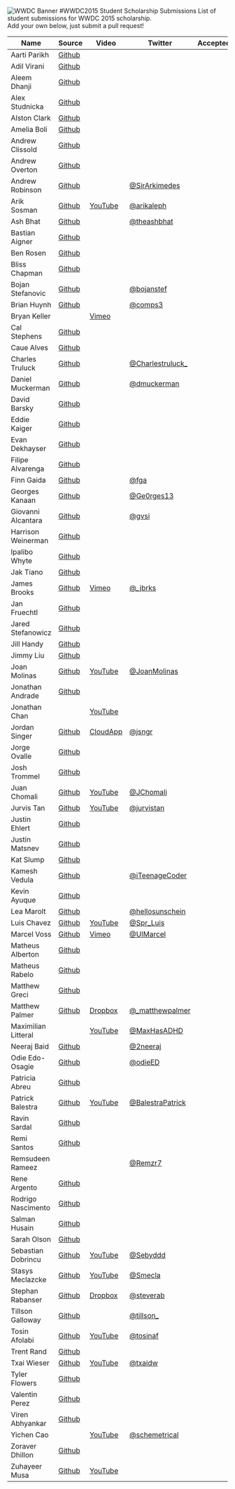 ![WWDC Banner](https://devimages.apple.com.edgekey.net/wwdc/images/wwdc15-hero_2x.png)
#WWDC2015 Student Scholarship Submissions
List of student submissions for WWDC 2015 scholarship. <br>
Add your own below, just submit a pull request!
<!--http://www.alphabetize.org-->
<!-- PLEASE INSERT YOUR NAME IN ALPHABETICAL ORDER -->
Name | Source | Video | Twitter | Accepted/Rejected
--- | --- | --- | --- | ---
Aarti Parikh | [Github](https://github.com/aarti/wwdc-scholarship-app )
Adil Virani | [Github](https://github.com/AdilVirani/WWDC-2015)
Aleem Dhanji | [Github](https://github.com/adhanji/AleemDhanji)
Alex Studnicka | [Github](https://github.com/alex-alex/WWDC-2015-Scholarship)
Alston Clark | [Github](https://github.com/Acespace/WWDC15)
Amelia Boli | [Github](https://github.com/AmeliaBoli/AmeliaBoli)
Andrew Clissold | [Github](https://github.com/aclissold/wwdc-scholarship)
Andrew Overton | [Github](https://github.com/andrewoverton/WWDC-Scholarship-App)
Andrew Robinson | [Github](https://github.com/SirArkimedes/WWDC-2015) | | [@SirArkimedes](https://twitter.com/SirArkimedes)
Arik Sosman | [Github](https://github.com/arik-so/WWDC-2015-Application) | [YouTube](https://www.youtube.com/watch?v=paRnOg6_t6k) | [@arikaleph](https://twitter.com/arikaleph)
Ash Bhat | [Github](https://github.com/ashbhat/wwdc-2015) | | [@theashbhat](https://twitter.com/theashbhat)
Bastian Aigner | [Github](https://github.com/bastiaigner/WWDC15)
Ben Rosen | [Github](https://github.com/benrosen78/2015-WWDC-Scholarship-app)
Bliss Chapman | [Github](https://github.com/Togira/WWDC2015-Student-Application)
Bojan Stefanovic | [Github](https://github.com/bojanstef/WWDC15-Scholarship-Application) | | [@bojanstef](https://twitter.com/bojanstef)
Brian Huynh | [Github](https://github.com/tvnerd/Brian-Huynh) | | [@comps3](https://twitter.com/comps3)
Bryan Keller | | [Vimeo](https://vimeo.com/126077764)
Cal Stephens | [Github](https://github.com/Calda/About-Cal)
Caue Alves | [Github](https://github.com/CaueAlvesSilva/Caue-Alves---WWDC15)
Charles Truluck | [Github](https://github.com/charlestruluck/WWDC-2015) | | [@Charlestruluck_](https://twitter.com/CharlesTruluck_)
Daniel Muckerman | [Github](https://github.com/DMuckerman/wwdc2015) | | [@dmuckerman](https://twitter.com/dmuckerman)
David Barsky | [Github](https://github.com/davidbarsky/DavidBarskyWWDC)
Eddie Kaiger | [Github](https://github.com/eddiekaiger/PortfolioApp)
Evan Dekhayser | [Github](https://github.com/edekhayser/WWDC-2015-Scholarship)
Filipe Alvarenga | [Github](https://github.com/filipealva/WWDC15-Scholarship)
Finn Gaida | [Github](https://github.com/finngaida/wwdc) | | [@fga](https://twitter.com/fga)
Georges Kanaan | [Github](https://github.com/Ge0rges/WWDC-2015-Scholarship) | | [@Ge0rges13](https://twitter.com/Ge0rges13)
Giovanni Alcantara | [Github](https://github.com/gvsi/WWDC-2015) | | [@gvsi](https://twitter.com/gvsi)
Harrison Weinerman | [Github](https://github.com/harrisonw1/Harrison-Weinerman-WWDC-2015-Scholarship-App)
Ipalibo Whyte | [Github](https://github.com/IpaliboWhyte/WWDC-2015)
Jak Tiano | [Github](https://github.com/Jakintosh/WWDC-2015-Application)
James Brooks | [Github](https://github.com/brks/wwdc) | [Vimeo](https://vimeo.com/126175507) | [@_jbrks](https://twitter.com/_jbrks) | 
Jan Fruechtl | [Github](https://github.com/coolcut/WWDC-Scholarship-2015)
Jared Stefanowicz | [Github](https://github.com/BigxMac/WWDC-2015)
Jill Handy | [Github](https://github.com/Jaemu/jill-handy)
Jimmy Liu | [Github](https://github.com/lele0108/WWDC_2015)
Joan Molinas | [Github](https://github.com/ulidev/WWDC2015) | [YouTube](https://www.youtube.com/watch?v=OU44fRY2PYs) | [@JoanMolinas](https://twitter.com/joanmolinas)
Jonathan Andrade | [Github](https://github.com/jcandrade/WWDC2015)
Jonathan Chan | | [YouTube](https://youtu.be/dgaVsig4dKs)
Jordan Singer | [Github](https://github.com/jordansinger/WWDC-15) | [CloudApp](http://cl.ly/am7C) | [@jsngr](https://twitter.com/jsngr)
Jorge Ovalle | [Github](https://github.com/lojals/JorgeOvalleWWDC)
Josh Trommel | [Github](https://github.com/probablyjosh/JoshTrommel)
Juan Chomali | [Github](https://github.com/jchomali/WWDC15App) | [YouTube](https://www.youtube.com/watch?v=7WFw3axl8lM) | [@JChomali](https://twitter.com/jchomali)
Jurvis Tan | [Github](https://github.com/jurvis/wwdc-2015) | [YouTube](https://youtu.be/t19pO05jzSQ) | [@jurvistan](http://twitter.com/jurvistan)
Justin Ehlert | [Github](https://github.com/jtehlert/WWDC)
Justin Matsnev | [Github](https://github.com/Jmats17/WWDC15-App)
Kat Slump | [Github](https://github.com/katslump/WWDC2015)
Kamesh Vedula | [Github](https://github.com/kvedula/WWDC2015) | | [@iTeenageCoder](http://twitter.com/iTeenageCoder)
Kevin Ayuque | [Github](https://github.com/KevinAyuque/WWDC-2015-Scholarship)
Lea Marolt | [Github](https://github.com/leamars/WWDC2015) | | [@hellosunschein](https://twitter.com/hellosunschein)
Luis Chavez | [Github](https://github.com/Spr-Luis/WWDC-Scholarship-Application-2015) |[YouTube](http://youtu.be/UexdNvhXEW8)| [@Spr_Luis](https://twitter.com/spr_luis)
Marcel Voss | [Github](https://github.com/marcelvoss/WWDC15-Scholarship) |[Vimeo](https://vimeo.com/126154527)  | [@UIMarcel](https://twitter.com/uimarcel) |
Matheus Alberton | [Github](https://github.com/matheusfrozzi/wwdcprofile)
Matheus Rabelo | [Github](https://github.com/omatheusr/MatheusRabelo)
Matthew Greci | [Github](https://github.com/mgreci/MatthewGreci)
Matthew Palmer | [Github](https://github.com/matthewpalmer/WWDC-15) | [Dropbox](https://www.dropbox.com/s/7mhn66qp57dsyxc/wwdc-15-demo.mov?dl=0) | [@_matthewpalmer](http://twitter.com/_matthewpalmer)
Maximilian Litteral | | [YouTube](https://www.youtube.com/watch?v=Z4lGNU_uoe4&spfreload=10) | [@MaxHasADHD](https://twitter.com/maxhasadhd)
Neeraj Baid | [Github](https://github.com/neerajbaid/WWDC2015) | | [@2neeraj](https://twitter.com/2neeraj)
Odie Edo-Osagie | [Github](https://github.com/oduwa/WWDC2015-Scholarship-App) | | [@odieED](https://twitter.com/odieED)
Patricia Abreu | [Github](https://github.com/PatriciaAbreu/WWDC/tree/master/WWDCPatriciaAbreu)
Patrick Balestra | [Github](https://github.com/BalestraPatrick/WWDC-2015-Scholarship) | [YouTube](http://youtu.be/4I3MBT2QXHw) | [@BalestraPatrick](http://twitter.com/BalestraPatrick) 
Ravin Sardal | [Github](https://github.com/randomite/ss-wwdc)
Remi Santos | [Github](https://github.com/Kemcake/WWDC2015)
Remsudeen Rameez | | | [@Remzr7](https://twitter.com/remzr7)
Rene Argento | [Github](https://github.com/reneargento/wwdc-2015-scholarship-application)
Rodrigo Nascimento | [Github](https://github.com/rodrigok/wwwdc-2015-scholarship-rodrigo-nascimento)
Salman Husain | [Github](https://github.com/shusain93/WWDC2015)
Sarah Olson | [Github](https://github.com/saraheolson/SarahOlson)
Sebastian Dobrincu | [Github](https://github.com/sebyddd/WWDC2015-Submission) | [YouTube](https://www.youtube.com/watch?v=8FIxP19dM1Q) | [@Sebyddd](https://twitter.com/Sebyddd)
Stasys Meclazcke | [Github](https://github.com/aeip/2015-WWDC-Scholarship-App) | [YouTube](https://www.youtube.com/watch?v=Q05r7ALxmZY) | [@Smecla](https://twitter.com/Smecla)
Stephan Rabanser | [Github](https://github.com/steverab/WWDC-2015) | [Dropbox](https://dl.dropboxusercontent.com/u/14601827/WWDC-2015-Scholarship.mp4) | [@steverab](https://twitter.com/steverab)
Tillson Galloway | [Github](https://github.com/tillson/wwdc-2015) | | [@tillson_](https://twitter.com/tillson_) | 
Tosin Afolabi | [Github](https://github.com/TosinAF/WWDC-2015) | [YouTube](https://www.youtube.com/watch?v=Mo172Xj923M) | [@tosinaf](http://twitter.com/tosinaf)
Trent Rand | [Github](https://github.com/trentrand/Apple-WWDC-2015-Application)
Txai Wieser | [Github](https://github.com/txaidw/WWDC15-Txai-Wieser) | [YouTube](https://www.youtube.com/watch?v=s-ZKPdDrEow) | [@txaidw](https://twitter.com/txaidw)
Tyler Flowers | [Github](https://github.com/Tdflowers/WWDC2015)
Valentin Perez | [Github](https://github.com/valentin7/wwdc2015app)
Viren Abhyankar | [Github](https://github.com/virena/Viren-Abhyankar)
Yichen Cao | | [YouTube](https://www.youtube.com/watch?v=e88hbvMZzN8) | [@schemetrical](https://twitter.com/Schemetrical)
Zoraver Dhillon | [Github](https://github.com/teghzoraver/Zoraver-Dhillon-WWDC-2015)
Zuhayeer Musa | [Github](https://github.com/zuhaz3/WWDC15) | [YouTube](https://www.youtube.com/watch?v=I5WMFgD0YvM)
<!-- Don't remove the newline -->
